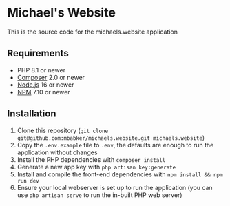 # Michael's Website

This is the source code for the michaels.website application

## Requirements

- PHP 8.1 or newer
- [Composer](https://getcomposer.org/download/) 2.0 or newer
- [Node.js](https://nodejs.org/en/) 16 or newer
- [NPM](https://docs.npmjs.com/downloading-and-installing-node-js-and-npm) 7.10 or newer

## Installation

1. Clone this repository (`git clone git@github.com:mbabker/michaels.website.git michaels.website`)
2. Copy the `.env.example` file to `.env`, the defaults are enough to run the application without changes
3. Install the PHP dependencies with `composer install`
4. Generate a new app key with `php artisan key:generate`
5. Install and compile the front-end dependencies with `npm install && npm run dev`
6. Ensure your local webserver is set up to run the application (you can use `php artisan serve` to run the in-built PHP web server)
